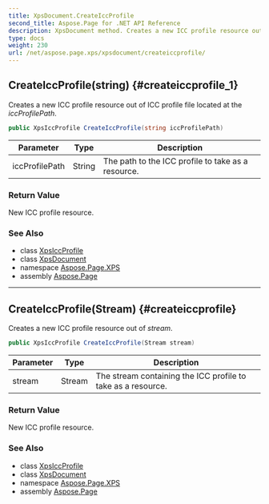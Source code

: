 ```yaml
---
title: XpsDocument.CreateIccProfile
second_title: Aspose.Page for .NET API Reference
description: XpsDocument method. Creates a new ICC profile resource out of ICC profile file located at the iccProfilePath
type: docs
weight: 230
url: /net/aspose.page.xps/xpsdocument/createiccprofile/
---
```

## CreateIccProfile(string) {#createiccprofile_1}

Creates a new ICC profile resource out of ICC profile file located at the *iccProfilePath*.

```csharp
public XpsIccProfile CreateIccProfile(string iccProfilePath)
```

| Parameter | Type | Description |
| --- | --- | --- |
| iccProfilePath | String | The path to the ICC profile to take as a resource. |

### Return Value

New ICC profile resource.

### See Also

* class [XpsIccProfile](../../../aspose.page.xps.xpsmodel/xpsiccprofile/)
* class [XpsDocument](../)
* namespace [Aspose.Page.XPS](../../xpsdocument/)
* assembly [Aspose.Page](../../../)

---

## CreateIccProfile(Stream) {#createiccprofile}

Creates a new ICC profile resource out of *stream*.

```csharp
public XpsIccProfile CreateIccProfile(Stream stream)
```

| Parameter | Type | Description |
| --- | --- | --- |
| stream | Stream | The stream containing the ICC profile to take as a resource. |

### Return Value

New ICC profile resource.

### See Also

* class [XpsIccProfile](../../../aspose.page.xps.xpsmodel/xpsiccprofile/)
* class [XpsDocument](../)
* namespace [Aspose.Page.XPS](../../xpsdocument/)
* assembly [Aspose.Page](../../../)


